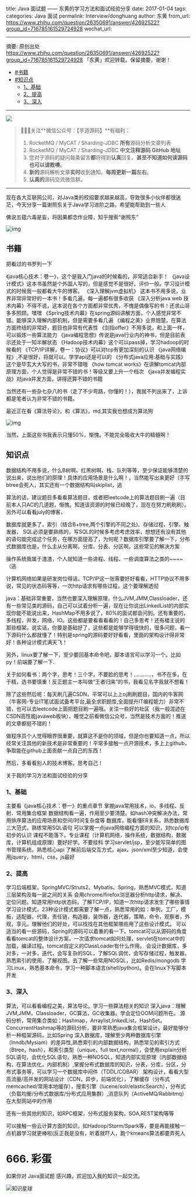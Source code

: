 title: Java 面试题 —— 东黄的学习方法和面试经验分享
date: 2017-01-04
tags:
categories: Java 面试
permalink: Interview/donghuang
author: 东黄
from_url: https://www.zhihu.com/question/26350691/answer/42692522?group_id=716785161529724928
wechat_url:

-------

摘要: 原创出处 https://www.zhihu.com/question/26350691/answer/42692522?group_id=716785161529724928 「东黄」欢迎转载，保留摘要，谢谢！

- [#书籍](http://www.iocoder.cn/Interview/donghuang/)
- [#知识点](http://www.iocoder.cn/Interview/donghuang/)
    - [1、基础](http://www.iocoder.cn/Interview/donghuang/)
    - [2、提高](http://www.iocoder.cn/Interview/donghuang/)
    - [3、深入](http://www.iocoder.cn/Interview/donghuang/)

-------

![](http://www.iocoder.cn/images/common/wechat_mp_2017_07_31.jpg)

> 🙂🙂🙂关注**微信公众号：【芋道源码】**有福利：
> 1. RocketMQ / MyCAT / Sharding-JDBC **所有**源码分析文章列表
> 2. RocketMQ / MyCAT / Sharding-JDBC **中文注释源码 GitHub 地址**
> 3. 您对于源码的疑问每条留言**都**将得到**认真**回复。**甚至不知道如何读源码也可以请教噢**。
> 4. **新的**源码解析文章**实时**收到通知。**每周更新一篇左右**。
> 5. **认真的**源码交流微信群。

-------

现在各大互联网公司，对Java类的校招要求越来越高，导致很多小伙伴都很迷茫，今天分享一篇谢照东关于Java学习进阶之路，希望能帮助到一些人

佛说五蕴六毒是妄，将因果都念作业障，知乎搜索“谢照东”

![img](http://p94dv3zkh.bkt.clouddn.com/mp/mmbiz_png/8Jeic82Or04lWagUGlfOjHtlqEgUGJ8mY7WpT962I0bRgma92HEfbPpDY6AzQlqTGuE7PZSOVx2vuQegfhbTvMA/640?wxfrom=5&wx_lazy=1)

## 书籍

把看过的书罗列一下

《java核心技术：卷一》，这个是我入门java的时候看的，非常适合新手！ 《java设计模式》这本书虽然是个外国人写的，但是感觉不是很好。评价一般。学习设计模式的时候我一般都看大牛的博客。 《深入理解jvm虚拟机》 这本书不用多说，业界非常非常好的一本书！多看几遍，每一遍都有很多收获  《深入分析java web 技术内幕》不得不说，这本说在各个方面都非常优秀，不愧是偶像写的书！还求山哥多多照顾。嘿嘿 《Spring技术内幕》在spring源码讲解方面，个人感觉非常不错。能够深入理解内部机制，但是需要多看几遍 《编程之美》业界翘楚，在算法方面终结的非常好，题目也非常有代表性 《剑指offer》不用多说，和上面一样，可以锻炼一些算法能力 《java编程思想》传说是java行业内的神书，但是目前表示还处于一知半解状态 《Hadoop技术内幕》这个可以pass掉，学习hadoop的时候看的 《TCP/IP详解，卷一：协议》可以对tcp有更加深刻的认识 《java网络编程》,不是很好，将就可以。学学api还是可以的 《分布式java应用:基础与实践》这个是毕玄大大写的书，非常不错哦 《how tomcat works》在讲解tomcat内部原理方面，个人觉得是非常不错的书！等级又要上升一个档次 《java并发编程实战》对java并发方面，讲得还算不错的书籍

当然还有一些杂七杂八的书（走了不少弯路，你懂的！），我就不列出来了，上诉都是笔者认为非常不错的书籍。

最近正在看《算法导论》，和《算法》，md,其实我也想成为算法狗

![img](https://pic2.zhimg.com/80/487ef0ff429c339596a3255e40b37d4d_hd.jpg)

当然，上面这些书我表示只懂50%，惭愧。不能完全吸收大牛的精髓啊！

## 知识点

数据结构不用多说，什么B树啊、红黑树啊、栈、队列等等，至少保证能够清楚的说出来，说出他们的原理！具体的应用场景是什么啊！，当然能写出来更好（手写btree会死人，其实还有一个数据结构叫skiplist，逃

算法的话，建议题目多看看算法题目，或者把leetcode上的算法题目刷一遍（目前本人只AC的几道题，惭愧。知道该资源的时候已经晚了，现在在努力刷刷刷）。另外可以看看july的博客，

数据库就更多了，索引（结合B+tree,两个引擎的不同之处)、存储过程、引擎、触发器， SQL必须是要熟练的，写SQL的时候多考虑考虑效率，想想还有没有其他的语句能完成这个任务，在哪方面提高了，为何呢？数据库引擎要了解一下，分布式数据库也是，什么主从分离啊，分库、分表、分区啊，这些常见的解决方案

操作系统我属于渣渣，个人就知道一些进程、线程、一些调度算法之类的~~~~（逃

计算机网络如果是研发岗位得话，TCP/IP这一张需要好好看看，HTTP协议不用多说，常见的状态码等等，一次http请求有哪些过程，这个要理解透彻

java：基础非常重要，当然也要深入理解原理，什么JVM,JMM,Classloader，还有一些常见类的源码，自己可以试着分析一遍，现在让你说出LinkedList的内部实现你能不能说出来，HashMap不用多说了，80%的面试都会问到。还有重要的，多线程，并发，网络，IO。这些都是要看看看看的！自己多思考！还有楼主说的那些框架，说实话，你要是基础好了，这些都是能够学得很快的，很多问题，看一下源码什么都就懂了！特别是spring的源码要好好看看，里面的架构设计得非常好！各种设计模式满天飞！

另外，linux要了解一下，至少要回基本命令吧，脚本语言可以学习一个。比如py！前端要了解一下.

关于如何看书：两个字，思考！三个字，不要脸的思考！…………，书不在多，在于精，选书要慎重！反正题主一本叫做“王者归来”的书，我看见名字我就不想看！

除了这些然后呢：每天刷几遍CSDN，平常可以上上oj刷刷题目，国内的牛客网（牛客网-专业IT笔试面试备考平台,最全求职题库,全面提升IT编程能力）非常不错，也可以去leetcode上面把题目刷一遍哦。关注一些好的社区（我一般混迹在CSDN高性能javaweb板块），睡觉之前看微信公众号，当然是技术方面的！推送的文章都挺不错的！

做程序员个人觉得眼界很重要，就算这不是你的领域，但是你也要知道一点，所以经常关注其他的新技术是非常重要的！平常多接触一点开源技术，多上上github，争取能在github上面贡献一点自己的东西！

然后，多看看别人的技术博客。思考自己！

关于我的学习方法和面试经验的分享

### 1、基础

主要看《java核心技术：卷一》的重点章节 掌握java常用技术，io、多线程、反射、常用集合框架 数据结构看一遍，作用至少要清楚。如hash冲突解决办法，常用排序算法的应用场景和空间/时间复杂度等 数据库，能看懂ER关系，熟悉数据库三大范式，熟练常用SQL语句 可以掌握一点java网络编程方面的知识，对tcp/ip有初步的认识 课程不能落下，专业课程（计算机网络，操作系统，数据结构，数据库，计算机组成原理）要好好学。不要挂科 学习servlet/jsp，至少能写简单的图书管理系统，熟悉核心api 了解前后端交互方式，ajax、json/xml至少知道，会使用jquery，html，css，js最好

### 2、提高

学习后端框架，SpringMVC/Struts2、Mybatis、Spring，熟悉MVC模式，知道三层架构及每一层之间的关系 会用chrome/firefox浏览器分析http请求，解决、定位问题。知道常用http状态码，了解TCP/IP，知道一次http请求发生了哪些事情 学习设计模式，23种设计模式都需要了解一点，熟悉常用的如：单例，工厂，模板，适配器，代理，责任链，构造器，装饰器，迭代器，策略，命令，观察者，外观，享元。理解他们的好处，可以找找在其他框架哪些用了这些设计模式。 可以适当的看一些源码，Spring的源码可以着重的看一下。tomcat可以从源码的角度看看tomcat的整体设计方案，一次请求tomcat如何处理，servlet在tomcat中的加载，编译过程。tomcat自定义的ClassLoader有什么作用。 会设计数据库，多对多，一对多，迭代，会写复杂的SQL，了解SQL调优，会写存储过程，触发器。熟悉索引的使用，了解视图。去了解一些常用NOSQL，比如Redis/mongodb 学习Linux，熟悉基本命令，学习一种脚本语言(shell/python)。会在linux下写脚本开发

### 3、深入

算法，可以看看编程之美，算法导论。学习一些算法相关的知识 深入java：理解JVM,JMM，Classloader，GC算法，GC收集器。学会定位OOM问题所在。 源码分析，常用集合类如：Hashmap，Arraylist,linkedList，HashSet，ConcurrentHashmap等的源码分析，要非常熟悉java集合框架设计。最好能够分析一种框架源码，比如Spring 深入数据库，理解至少两种数据库引擎（Inndb/Mysiam）的差异性,熟悉索引的内部数据结构，熟悉常见的索引方式（Btree，hash），和索引类型（unique，full text,normal），会使用explain分析SQL语句，会优化SQL语句，熟悉一种NOSQL，知道内部实现原理（内部数据结构，在算法优化，内部机制）,掌握分布式数据库的知识，分表，分库，分区，分布式事务等，可以学习一个数据库中间件（TDDL/COBAR） 架构设计，看看大型高流量/高并发的网站设计（CDN，异步，前端优化），了解缓存（分布式memcached/常用本地缓存），搜索引擎（lucene/solr/elasticSearch），分布式（负载均衡/分布式数据库/分布式应用集群）,消息队列（ActiveMQ/Rabbitmq）在大型网站中的作用

还有一些其他的知识，如RPC框架，分布式服务架构，SOA,REST架构等等

可以接触一些云计算方面的知识，如Hadoop/Storm/Spark等，要是再能接触一点机器学习就更棒啦(反正我是没有，听着就吓人，跑个kmeans算法都要弄死人

# 666. 彩蛋

如果你对 Java面试题 感兴趣，欢迎加入我的知识一起交流。

![知识星球](http://www.iocoder.cn/images/Architecture/2017_12_29/01.png)